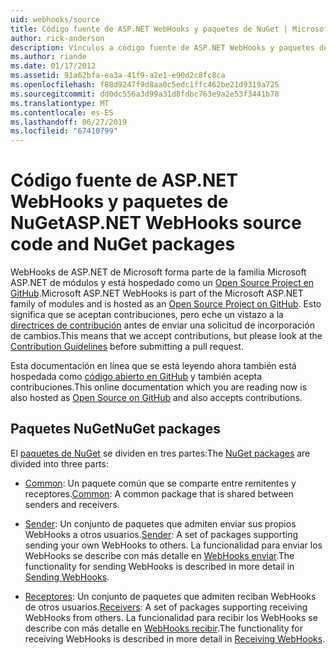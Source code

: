 ```yaml
---
uid: webhooks/source
title: Código fuente de ASP.NET WebHooks y paquetes de NuGet | Microsoft Docs
author: rick-anderson
description: Vínculos a código fuente de ASP.NET WebHooks y paquetes de NuGet
ms.author: riande
ms.date: 01/17/2012
ms.assetid: 91a62bfa-ea3a-41f9-a2e1-e90d2c8fc8ca
ms.openlocfilehash: f88d9247f9d8aa0c5edc1ffc462be21d9319a725
ms.sourcegitcommit: dd0dc556a3d99a31d8fdbc763e9a2e53f3441b70
ms.translationtype: MT
ms.contentlocale: es-ES
ms.lasthandoff: 06/27/2019
ms.locfileid: "67410799"
---
```

# <a name="aspnet-webhooks-source-code-and-nuget-packages"></a><span data-ttu-id="7ba88-103">Código fuente de ASP.NET WebHooks y paquetes de NuGet</span><span class="sxs-lookup"><span data-stu-id="7ba88-103">ASP.NET WebHooks source code and NuGet packages</span></span>

<span data-ttu-id="7ba88-104">WebHooks de ASP.NET de Microsoft forma parte de la familia Microsoft ASP.NET de módulos y está hospedado como un [Open Source Project en GitHub](https://github.com/aspnet/WebHooks).</span><span class="sxs-lookup"><span data-stu-id="7ba88-104">Microsoft ASP.NET WebHooks is part of the Microsoft ASP.NET family of modules and is hosted as an [Open Source Project on GitHub](https://github.com/aspnet/WebHooks).</span></span> <span data-ttu-id="7ba88-105">Esto significa que se aceptan contribuciones, pero eche un vistazo a la [directrices de contribución](https://github.com/aspnet/Home/blob/master/CONTRIBUTING.md) antes de enviar una solicitud de incorporación de cambios.</span><span class="sxs-lookup"><span data-stu-id="7ba88-105">This means that we accept contributions, but please look at the [Contribution Guidelines](https://github.com/aspnet/Home/blob/master/CONTRIBUTING.md) before submitting a pull request.</span></span>

<span data-ttu-id="7ba88-106">Esta documentación en línea que se está leyendo ahora también está hospedada como [código abierto en GitHub](http://docs.asp.net/en/latest/contribute/style-guide.html#style-guide) y también acepta contribuciones.</span><span class="sxs-lookup"><span data-stu-id="7ba88-106">This online documentation which you are reading now is also hosted as [Open Source on GitHub](http://docs.asp.net/en/latest/contribute/style-guide.html#style-guide) and also accepts contributions.</span></span>

## <a name="nuget-packages"></a><span data-ttu-id="7ba88-107">Paquetes NuGet</span><span class="sxs-lookup"><span data-stu-id="7ba88-107">NuGet packages</span></span>

<span data-ttu-id="7ba88-108">El [paquetes de NuGet](https://nuget.org/packages?q=Microsoft.AspNet.WebHooks) se dividen en tres partes:</span><span class="sxs-lookup"><span data-stu-id="7ba88-108">The [NuGet packages](https://nuget.org/packages?q=Microsoft.AspNet.WebHooks) are divided into three parts:</span></span>

* <span data-ttu-id="7ba88-109">[Common](https://www.nuget.org/packages?q=Microsoft.AspNet.WebHooks.Common): Un paquete común que se comparte entre remitentes y receptores.</span><span class="sxs-lookup"><span data-stu-id="7ba88-109">[Common](https://www.nuget.org/packages?q=Microsoft.AspNet.WebHooks.Common): A common package that is shared between senders and receivers.</span></span>

* <span data-ttu-id="7ba88-110">[Sender](https://www.nuget.org/packages?q=Microsoft.AspNet.WebHooks.Custom): Un conjunto de paquetes que admiten enviar sus propios WebHooks a otros usuarios.</span><span class="sxs-lookup"><span data-stu-id="7ba88-110">[Sender](https://www.nuget.org/packages?q=Microsoft.AspNet.WebHooks.Custom): A set of packages supporting sending your own WebHooks to others.</span></span> <span data-ttu-id="7ba88-111">La funcionalidad para enviar los WebHooks se describe con más detalle en [WebHooks enviar](sending/senders).</span><span class="sxs-lookup"><span data-stu-id="7ba88-111">The functionality for sending WebHooks is described in more detail in [Sending WebHooks](sending/senders).</span></span>

* <span data-ttu-id="7ba88-112">[Receptores](https://www.nuget.org/packages?q=Microsoft.AspNet.WebHooks.Receivers): Un conjunto de paquetes que admiten reciban WebHooks de otros usuarios.</span><span class="sxs-lookup"><span data-stu-id="7ba88-112">[Receivers](https://www.nuget.org/packages?q=Microsoft.AspNet.WebHooks.Receivers): A set of packages supporting receiving WebHooks from others.</span></span> <span data-ttu-id="7ba88-113">La funcionalidad para recibir los WebHooks se describe con más detalle en [WebHooks recibir](receiving/index.md).</span><span class="sxs-lookup"><span data-stu-id="7ba88-113">The functionality for receiving WebHooks is described in more detail in [Receiving WebHooks](receiving/index.md).</span></span>
